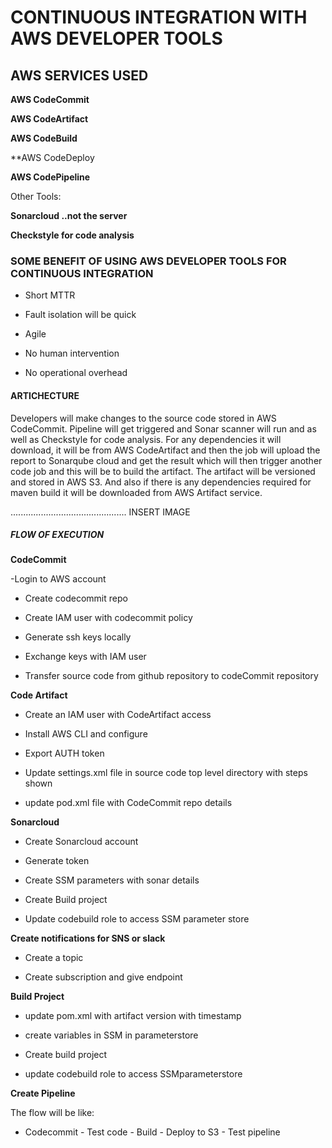 # CONTINUOUS INTEGRATION WITH AWS DEVELOPER TOOLS

## AWS SERVICES USED


**AWS CodeCommit**

**AWS CodeArtifact**

**AWS CodeBuild**

**AWS CodeDeploy

**AWS CodePipeline**


Other Tools: 


**Sonarcloud ..not the server**

**Checkstyle for code analysis**



### SOME BENEFIT OF USING AWS DEVELOPER TOOLS FOR CONTINUOUS INTEGRATION


- Short MTTR

- Fault isolation will be quick

- Agile

- No human intervention

- No operational overhead



#### ARTICHECTURE


Developers will make changes to the source code stored in AWS CodeCommit. Pipeline will get triggered and Sonar scanner will run and as well as Checkstyle for code analysis. For any dependencies it will download, it will be from AWS CodeArtifact and then the job will upload the report to Sonarqube cloud and get the result which will then trigger another code job and this will be to build the artifact. The artifact will be versioned and stored in AWS S3.
And also if there is any dependencies required for maven build it will be downloaded from AWS Artifact service.



..............................................
INSERT IMAGE


##### FLOW OF EXECUTION

**CodeCommit**


-Login to AWS account

- Create codecommit repo

- Create IAM user with codecommit policy

- Generate ssh keys locally

- Exchange keys with IAM user

- Transfer source code from github repository to codeCommit repository 


**Code Artifact**


- Create an IAM user with CodeArtifact access

- Install AWS CLI and configure

- Export AUTH token

- Update settings.xml file in source code top level directory with steps shown

- update pod.xml file with CodeCommit repo details


**Sonarcloud**


- Create Sonarcloud account

- Generate token

- Create SSM parameters with sonar details

- Create Build project

- Update codebuild role to access SSM parameter store



**Create notifications for SNS or slack**


- Create a topic

- Create subscription and give endpoint


**Build Project**


- update pom.xml with artifact version with timestamp

- create variables in SSM  in parameterstore

- Create build project

- update codebuild role to access SSMparameterstore


**Create Pipeline**

The flow will be like:

- Codecommit - Test code - Build - Deploy to S3 - Test pipeline


